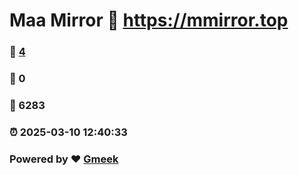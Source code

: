 # Maa Mirror :link: https://mmirror.top 
### :page_facing_up: [4](https://mmirror.top/tag.html) 
### :speech_balloon: 0 
### :hibiscus: 6283 
### :alarm_clock: 2025-03-10 12:40:33 
### Powered by :heart: [Gmeek](https://github.com/Meekdai/Gmeek)
